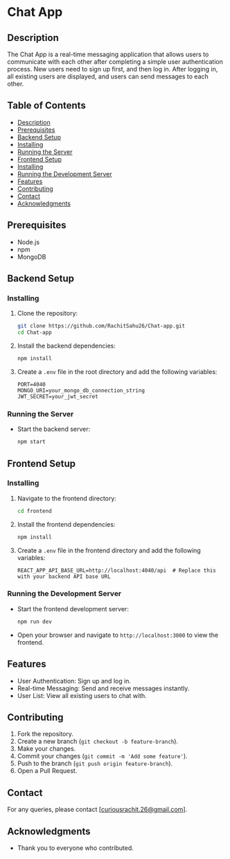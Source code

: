 # Chat App

## Description
The Chat App is a real-time messaging application that allows users to communicate with each other after completing a simple user authentication process. New users need to sign up first, and then log in. After logging in, all existing users are displayed, and users can send messages to each other.

## Table of Contents
- [Description](#description)
- [Prerequisites](#prerequisites)
- [Backend Setup](#backend-setup)
- [Installing](#installing)
- [Running the Server](#running-the-server)
- [Frontend Setup](#frontend-setup)
- [Installing](#installing-1)
- [Running the Development Server](#running-the-development-server)
- [Features](#features)
- [Contributing](#contributing)
- [Contact](#contact)
- [Acknowledgments](#acknowledgments)

## Prerequisites
- Node.js
- npm
- MongoDB

## Backend Setup

### Installing
1. Clone the repository:
    ```bash
    git clone https://github.com/RachitSahu26/Chat-app.git
    cd Chat-app
    ```

2. Install the backend dependencies:
    ```bash
    npm install
    ```

3. Create a `.env` file in the root directory and add the following variables:
    ```env
    PORT=4040
    MONGO_URI=your_mongo_db_connection_string
    JWT_SECRET=your_jwt_secret
    ```

### Running the Server
- Start the backend server:
    ```bash
    npm start
    ```

## Frontend Setup

### Installing
1. Navigate to the frontend directory:
    ```bash
    cd frontend
    ```

2. Install the frontend dependencies:
    ```bash
    npm install
    ```

3. Create a `.env` file in the frontend directory and add the following variables:
    ```env
    REACT_APP_API_BASE_URL=http://localhost:4040/api  # Replace this with your backend API base URL
    ```

### Running the Development Server
- Start the frontend development server:
    ```bash
    npm run dev
    ```

- Open your browser and navigate to `http://localhost:3000` to view the frontend.

## Features
- User Authentication: Sign up and log in.
- Real-time Messaging: Send and receive messages instantly.
- User List: View all existing users to chat with.

## Contributing
1. Fork the repository.
2. Create a new branch (`git checkout -b feature-branch`).
3. Make your changes.
4. Commit your changes (`git commit -m 'Add some feature'`).
5. Push to the branch (`git push origin feature-branch`).
6. Open a Pull Request.


## Contact
For any queries, please contact [curiousrachit.26@gmail.com].

## Acknowledgments
- Thank you to everyone who contributed.
